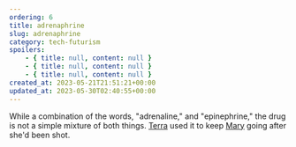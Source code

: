 ```yaml
---
ordering: 6
title: adrenaphrine
slug: adrenaphrine
category: tech-futurism
spoilers:
    - { title: null, content: null }
    - { title: null, content: null }
    - { title: null, content: null }
created_at: 2023-05-21T21:51:21+00:00
updated_at: 2023-05-30T02:40:55+00:00
---
```

While a combination of the words, "adrenaline," and "epinephrine," the drug is not a simple mixture of both things. [Terra](/category/characters/terra) used it to keep [Mary](/category/characters/mary) going after she'd been shot.